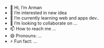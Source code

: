 - 👋 Hi, I’m Arman
- 👀 I’m interested in new idea
- 🌱 I’m currently learning web and apps dev..
- 💞️ I’m looking to collaborate on ...
- 📫 How to reach me ...
- 😄 Pronouns: ...
- ⚡ Fun fact: ...

<!---
armanhope/armanhope is a ✨ special ✨ repository because its `README.md` (this file) appears on your GitHub profile.
You can click the Preview link to take a look at your changes.
--->
